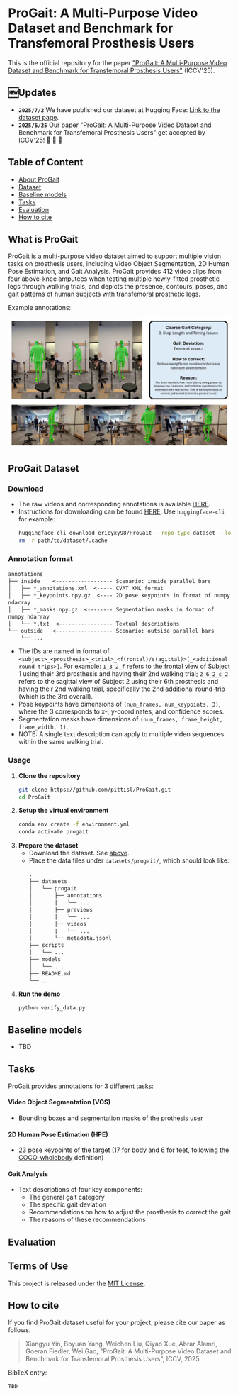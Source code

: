 # ProGait: A Multi-Purpose Video Dataset and Benchmark for Transfemoral Prosthesis Users

This is the official repository for the paper ["ProGait: A Multi-Purpose Video Dataset and Benchmark for Transfemoral Prosthesis Users"](https://arxiv.org/abs/2507.10223) (ICCV'25).

## 🆕Updates
- **`2025/7/2`** We have published our dataset at Hugging Face: [Link to the dataset page](https://huggingface.co/datasets/ericyxy98/ProGait).
- **`2025/6/25`** Our paper "ProGait: A Multi-Purpose Video Dataset and Benchmark for Transfemoral Prosthesis Users" get accepted by ICCV'25! :tada: :tada: :tada:

## Table of Content
- [About ProGait](#what-is-progait)
- [Dataset](#progait-dataset)
- [Baseline models](#baseline-models)
- [Tasks](#tasks)
- [Evaluation](#evaluation)
- [How to cite](#how-to-cite)

## What is ProGait

ProGait is a multi-purpose video dataset aimed to support multiple vision tasks on prosthesis users, including Video Object Segmentation, 
2D Human Pose Estimation, and Gait Analysis. ProGait provides 412 video clips from four above-knee amputees when testing multiple 
newly-fitted prosthetic legs through walking trials, and depicts the presence, contours, poses, and gait patterns of human subjects with 
transfemoral prosthetic legs.

Example annotations:

<img src="imgs/examples.jpg">

## ProGait Dataset

### Download

- The raw videos and corresponding annotations is available [HERE](https://huggingface.co/datasets/ericyxy98/ProGait).
- Instructions for downloading can be found [HERE](https://huggingface.co/docs/hub/en/datasets-downloading). Use `huggingface-cli` for example:
    ```bash
    huggingface-cli download ericyxy98/ProGait --repo-type dataset --local-dir path/to/dataset
    rm -r path/to/dataset/.cache
    ```

### Annotation format

```
annotations
├── inside    <------------------ Scenario: inside parallel bars
│   ├── *_annotations.xml  <----- CVAT XML format
│   ├── *_keypoints.npy.gz  <---- 2D pose keypoints in format of numpy ndarray
│   ├── *_masks.npy.gz  <-------- Segmentation masks in format of numpy ndarray
│   └── *.txt  <----------------- Textual descriptions
└── outside   <------------------ Scenario: outside parallel bars
    └── ...
```
- The IDs are named in format of `<subject>_<prosthesis>_<trial>_<f(rontal)/s(agittal)>[_<additional round trips>]`. For example: `1_3_2_f` refers to the frontal view of Subject 1 using their 3rd prosthesis and having their 2nd walking trial; `2_6_2_s_2` refers to the sagittal view of Subject 2 using their 6th prosthesis and having their 2nd walking trial, specifically the 2nd additional round-trip (which is the 3rd overall).
- Pose keypoints have dimensions of ``(num_frames, num_keypoints, 3)``, where the 3 corresponds to x-, y-coordinates, and confidence scores. 
- Segmentation masks have dimensions of ``(num_frames, frame_height, frame_width, 1)``.
- NOTE: A single text description can apply to multiple video sequences within the same walking trial.

### Usage

1. **Clone the repository**
    ```bash
    git clone https://github.com/pittisl/ProGait.git
    cd ProGait
    ```
2. **Setup the virtual environment**
    ```bash
    conda env create -f environment.yml
    conda activate progait
    ```
3. **Prepare the dataset**
    - Download the dataset. See [above](#progait-dataset).
    - Place the data files under `datasets/progait/`, which should look like:
        ```
        .
        ├── datasets
        │   └── progait
        │       ├── annotations
        │       |   └── ...
        │       ├── previews
        │       |   └── ...
        │       ├── videos
        │       |   └── ...
        │       └── metadata.jsonl
        ├── scripts
        │   └── ...
        ├── models
        │   └── ...
        ├── README.md
        └── ...
        ```
4. **Run the demo**
    ```
    python verify_data.py
    ```

## Baseline models

- TBD

## Tasks

ProGait provides annotations for 3 different tasks:

#### Video Object Segmentation (VOS)
 - Bounding boxes and segmentation masks of the prothesis user

#### 2D Human Pose Estimation (HPE)
 - 23 pose keypoints of the target (17 for body and 6 for feet, following the [COCO-wholebody](https://github.com/jin-s13/COCO-WholeBody) definition)

#### Gait Analysis
 - Text descriptions of four key components:
    - The general gait category
    - The specific gait deviation
    - Recommendations on how to adjust the prosthesis to correct the gait
    - The reasons of these recommendations

## Evaluation


## Terms of Use

This project is released under the [MIT License](https://github.com/pittisl/ProGait/blob/main/LICENSE). 

## How to cite

If you find ProGait dataset useful for your project, please cite our paper as follows.

> Xiangyu Yin, Boyuan Yang, Weichen Liu, Qiyao Xue, Abrar Alamri, Goeran Fiedler, Wei Gao, "ProGait: A Multi-Purpose Video Dataset and Benchmark for Transfemoral Prosthesis Users", ICCV, 2025.

BibTeX entry:
```
TBD
```
